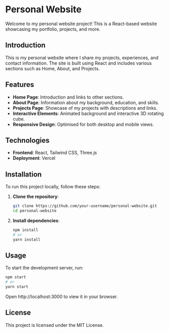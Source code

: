 # Personal Website

Welcome to my personal website project! This is a React-based website showcasing my portfolio, projects, and more.


## Introduction

This is my personal website where I share my projects, experiences, and contact information. The site is built using React and includes various sections such as Home, About, and Projects.

## Features

- **Home Page**: Introduction and links to other sections.
- **About Page**: Information about my background, education, and skills.
- **Projects Page**: Showcase of my projects with descriptions and links.
- **Interactive Elements**: Animated background and interactive 3D rotating cube.
- **Responsive Design**: Optimised for both desktop and mobile views.

## Technologies

- **Frontend**: React, Tailwind CSS, Three.js
- **Deployment**: Vercel

## Installation

To run this project locally, follow these steps:

1. **Clone the repository**:

    ```bash
    git clone https://github.com/your-username/personal-website.git
    cd personal-website
    ```

2. **Install dependencies**:

    ```bash
    npm install
    # or
    yarn install
    ```

## Usage

To start the development server, run:

```bash
npm start
# or
yarn start
```
Open http://localhost:3000 to view it in your browser.

## License
This project is licensed under the MIT License.

